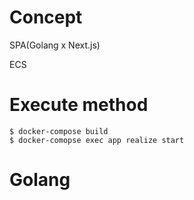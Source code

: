 # Concept

SPA(Golang x Next.js)

ECS

# Execute method

```
$ docker-compose build
$ docker-comopse exec app realize start
```
# Golang
